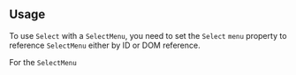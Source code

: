 ## Usage

To use `Select` with a `SelectMenu`, you need to set the `Select` `menu` property to reference `SelectMenu` either by ID or DOM reference.

For the `SelectMenu`
